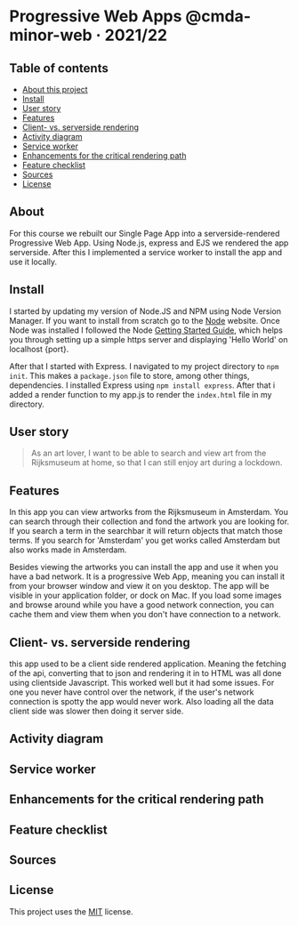 # Progressive Web Apps @cmda-minor-web · 2021/22

## Table of contents
- [About this project ](#About)
- [Install ](#Install)
- [User story](#User)
- [Features ](#User)
- [Client- vs. serverside rendering](#Client-)
- [Activity diagram](#Activity)
- [Service worker](#Service)
- [Enhancements for the critical rendering path](#Enhancements)
- [Feature checklist](#feature)
- [Sources](#Sources)
- [License](#License)


## About
For this course we rebuilt our Single Page App into a serverside-rendered Progressive Web App. Using Node.js, express and EJS we rendered the app serverside. After this I implemented a service worker to install the app and use it locally. 

## Install
I started by updating my version of Node.JS and NPM using Node Version Manager. If you want to install from scratch go to the [Node](https://nodejs.org/en/) website. Once Node was installed I followed the Node [Getting Started Guide](https://nodejs.org/en/docs/guides/getting-started-guide/), which helps you through setting up a simple https server and displaying 'Hello World' on localhost {port}.

After that I started with Express. I navigated to my project directory to `npm init`. This makes a `package.json` file to store, among other things, dependencies. I installed Express using `npm install express`. After that i added a render function to my app.js to render the `index.html` file in my directory.


## User story
> As an art lover, I want to be able to search and view art from the Rijksmuseum at home, so that I can still enjoy art during a lockdown.

## Features
In this app you can view artworks from the Rijksmuseum in Amsterdam. You can search through their collection and fond the artwork you are looking for. If you search a term in the searchbar it will return objects that match those terms. If you search for 'Amsterdam' you get works called Amsterdam but also works made in Amsterdam.

Besides viewing the artworks you can install the app and use it when you have a bad network. It is a progressive Web App, meaning you can install it from your browser window and view it on you desktop. The app will be visible in your application folder, or dock on Mac. If you load some images and browse around while you have a good network connection, you can cache them and view them when you don't have connection to a network.

## Client- vs. serverside rendering
this app used to be a client side rendered application. Meaning the fetching of the api, converting that to json and rendering it in to HTML was all done using clientside Javascript. This worked well but it had some issues. For one you never have control over the network, if the user's network connection is spotty the app would never work. Also loading all the data client side was slower then doing it server side. 

## Activity diagram
## Service worker
## Enhancements for the critical rendering path
## Feature checklist
## Sources

## License
This project uses the [MIT](https://github.com/norakramer1/progressive-web-apps-2122/blob/main/LICENSE) license. 